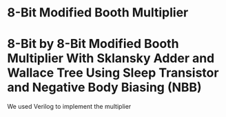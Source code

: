 # 8-Bit Modified Booth Multiplier
# 8-Bit by 8-Bit Modified Booth Multiplier With Sklansky Adder and Wallace Tree Using Sleep Transistor and Negative Body Biasing (NBB)
We used Verilog to implement the multiplier
